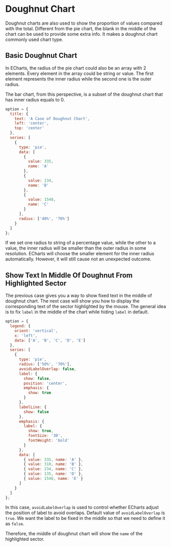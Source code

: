 # Doughnut Chart

Doughnut charts are also used to show the proportion of values compared with the total. Different from the pie chart, the blank in the middle of the chart can be used to provide some extra info. It makes a doughnut chart commonly used chart type.

## Basic Doughnut Chart

In ECharts, the radius of the pie chart could also be an array with 2 elements. Every element in the array could be string or value. The first element represents the inner radius while the second one is the outer radius.

The bar chart, from this perspective, is a subset of the doughnut chart that has inner radius equals to 0.

```js [live]
option = {
  title: {
    text: 'A Case of Doughnut Chart',
    left: 'center',
    top: 'center'
  },
  series: [
    {
      type: 'pie',
      data: [
        {
          value: 335,
          name: 'A'
        },
        {
          value: 234,
          name: 'B'
        },
        {
          value: 1548,
          name: 'C'
        }
      ],
      radius: ['40%', '70%']
    }
  ]
};
```

If we set one radius to string of a percentage value, while the other to a value, the inner radius will be smaller than the outer radius in some resolution. ECharts will choose the smaller element for the inner radius automatically. However, it will still cause not an unexpected outcome.

## Show Text In Middle Of Doughnut From Highlighted Sector

The previous case gives you a way to show fixed text in the middle of doughnut chart. The next case will show you how to display the corresponding text of the sector highlighted by the mouse. The general idea is to fix `label` in the middle of the chart while hiding `label` in default.

```js [live]
option = {
  legend: {
    orient: 'vertical',
    x: 'left',
    data: ['A', 'B', 'C', 'D', 'E']
  },
  series: [
    {
      type: 'pie',
      radius: ['50%', '70%'],
      avoidLabelOverlap: false,
      label: {
        show: false,
        position: 'center',
        emphasis: {
          show: true
        }
      },
      labelLine: {
        show: false
      },
      emphasis: {
        label: {
          show: true,
          fontSize: '30',
          fontWeight: 'bold'
        }
      },
      data: [
        { value: 335, name: 'A' },
        { value: 310, name: 'B' },
        { value: 234, name: 'C' },
        { value: 135, name: 'D' },
        { value: 1548, name: 'E' }
      ]
    }
  ]
};
```

In this case, `avoidLabelOverlap` is used to control whether ECharts adjust the position of label to avoid overlaps. Default value of `avoidLabelOverlap` is `true`. We want the label to be fixed in the middle so that we need to define it as `false`.

Therefore, the middle of doughnut chart will show the `name` of the highlighted sector.
